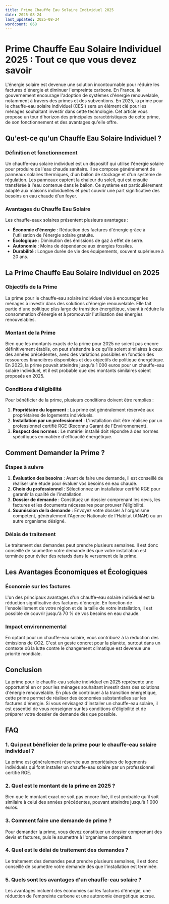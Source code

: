 ```yaml
---
title: Prime Chauffe Eau Solaire Individuel 2025
date: 2025-08-24
last_updated: 2025-08-24
wordcount: 868
---
```


# Prime Chauffe Eau Solaire Individuel 2025 : Tout ce que vous devez savoir

L'énergie solaire est devenue une solution incontournable pour réduire les factures d'énergie et diminuer l'empreinte carbone. En France, le gouvernement encourage l'adoption de systèmes d'énergie renouvelable, notamment à travers des primes et des subventions. En 2025, la prime pour le chauffe-eau solaire individuel (CESI) sera un élément clé pour les ménages souhaitant investir dans cette technologie. Cet article vous propose un tour d'horizon des principales caractéristiques de cette prime, de son fonctionnement et des avantages qu'elle offre.

## Qu'est-ce qu'un Chauffe Eau Solaire Individuel ?

### Définition et fonctionnement

Un chauffe-eau solaire individuel est un dispositif qui utilise l'énergie solaire pour produire de l'eau chaude sanitaire. Il se compose généralement de panneaux solaires thermiques, d'un ballon de stockage et d'un système de régulation. Les panneaux captent la chaleur du soleil, qui est ensuite transférée à l'eau contenue dans le ballon. Ce système est particulièrement adapté aux maisons individuelles et peut couvrir une part significative des besoins en eau chaude d'un foyer.

### Avantages du Chauffe Eau Solaire

Les chauffe-eaux solaires présentent plusieurs avantages :

- **Économie d'énergie** : Réduction des factures d'énergie grâce à l'utilisation de l'énergie solaire gratuite.
- **Écologique** : Diminution des émissions de gaz à effet de serre.
- **Autonomie** : Moins de dépendance aux énergies fossiles.
- **Durabilité** : Longue durée de vie des équipements, souvent supérieure à 20 ans.

## La Prime Chauffe Eau Solaire Individuel en 2025

### Objectifs de la Prime

La prime pour le chauffe-eau solaire individuel vise à encourager les ménages à investir dans des solutions d'énergie renouvelable. Elle fait partie d'une politique plus large de transition énergétique, visant à réduire la consommation d'énergie et à promouvoir l'utilisation des énergies renouvelables.

### Montant de la Prime

Bien que les montants exacts de la prime pour 2025 ne soient pas encore définitivement établis, on peut s'attendre à ce qu'ils soient similaires à ceux des années précédentes, avec des variations possibles en fonction des ressources financières disponibles et des objectifs de politique énergétique. En 2023, la prime pouvait atteindre jusqu'à 1 000 euros pour un chauffe-eau solaire individuel, et il est probable que des montants similaires soient proposés en 2025.

### Conditions d'éligibilité

Pour bénéficier de la prime, plusieurs conditions doivent être remplies :

1. **Propriétaire du logement** : La prime est généralement réservée aux propriétaires de logements individuels.
2. **Installation par un professionnel** : L'installation doit être réalisée par un professionnel certifié RGE (Reconnu Garant de l'Environnement).
3. **Respect des normes** : Le matériel installé doit répondre à des normes spécifiques en matière d'efficacité énergétique.

## Comment Demander la Prime ?

### Étapes à suivre

1. **Évaluation des besoins** : Avant de faire une demande, il est conseillé de réaliser une étude pour évaluer vos besoins en eau chaude.
2. **Choix du professionnel** : Sélectionnez un installateur certifié RGE pour garantir la qualité de l'installation.
3. **Dossier de demande** : Constituez un dossier comprenant les devis, les factures et les documents nécessaires pour prouver l'éligibilité.
4. **Soumission de la demande** : Envoyez votre dossier à l'organisme compétent, généralement l'Agence Nationale de l'Habitat (ANAH) ou un autre organisme désigné.

### Délais de traitement

Le traitement des demandes peut prendre plusieurs semaines. Il est donc conseillé de soumettre votre demande dès que votre installation est terminée pour éviter des retards dans le versement de la prime.

## Les Avantages Économiques et Écologiques

### Économie sur les factures

L'un des principaux avantages d'un chauffe-eau solaire individuel est la réduction significative des factures d'énergie. En fonction de l'ensoleillement de votre région et de la taille de votre installation, il est possible de couvrir jusqu'à 70 % de vos besoins en eau chaude.

### Impact environnemental

En optant pour un chauffe-eau solaire, vous contribuez à la réduction des émissions de CO2. C'est un geste concret pour la planète, surtout dans un contexte où la lutte contre le changement climatique est devenue une priorité mondiale.

## Conclusion

La prime pour le chauffe-eau solaire individuel en 2025 représente une opportunité en or pour les ménages souhaitant investir dans des solutions d'énergie renouvelable. En plus de contribuer à la transition énergétique, cette prime permet de réaliser des économies substantielles sur les factures d'énergie. Si vous envisagez d'installer un chauffe-eau solaire, il est essentiel de vous renseigner sur les conditions d'éligibilité et de préparer votre dossier de demande dès que possible.

## FAQ

### 1. Qui peut bénéficier de la prime pour le chauffe-eau solaire individuel ?

La prime est généralement réservée aux propriétaires de logements individuels qui font installer un chauffe-eau solaire par un professionnel certifié RGE.

### 2. Quel est le montant de la prime en 2025 ?

Bien que le montant exact ne soit pas encore fixé, il est probable qu'il soit similaire à celui des années précédentes, pouvant atteindre jusqu'à 1 000 euros.

### 3. Comment faire une demande de prime ?

Pour demander la prime, vous devez constituer un dossier comprenant des devis et factures, puis le soumettre à l'organisme compétent.

### 4. Quel est le délai de traitement des demandes ?

Le traitement des demandes peut prendre plusieurs semaines, il est donc conseillé de soumettre votre demande dès que l'installation est terminée.

### 5. Quels sont les avantages d'un chauffe-eau solaire ?

Les avantages incluent des économies sur les factures d'énergie, une réduction de l'empreinte carbone et une autonomie énergétique accrue.